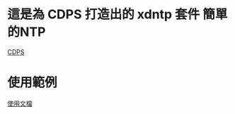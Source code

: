 # 這是為 CDPS 打造出的 xdntp 套件 簡單的NTP 

[CDPS](https://github.com/ExpTechTW/CDPS)

# 使用範例

[使用文檔](https://github.com/PiscesXD/cdps-xdntp/blob/main/read.md)
